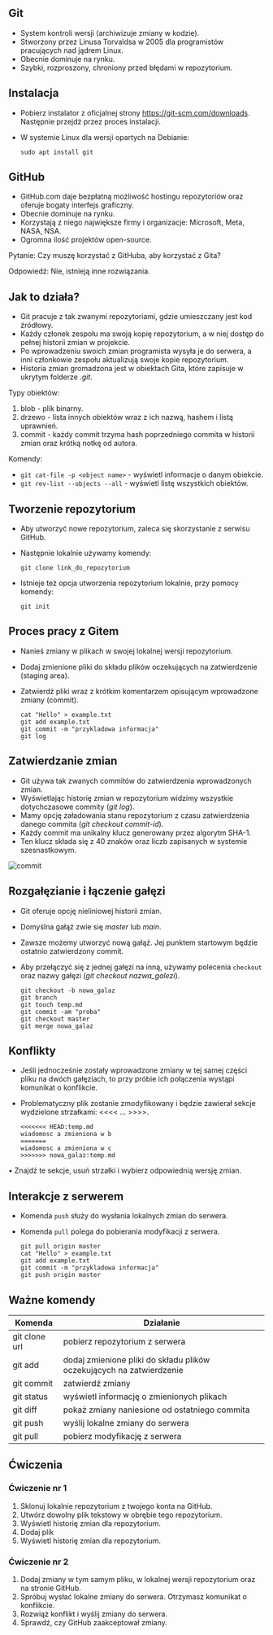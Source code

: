 ## Git

* System kontroli wersji (archiwizuje zmiany w kodzie).
* Stworzony przez Linusa Torvaldsa w 2005 dla programistów pracujących nad jądrem Linux.
* Obecnie dominuje na rynku.
* Szybki, rozproszony, chroniony przed błędami w repozytorium.

## Instalacja

* Pobierz instalator z oficjalnej strony https://git-scm.com/downloads. Następnie przejdź przez proces instalacji.
* W systemie Linux dla wersji opartych na Debianie:

      sudo apt install git

## GitHub

* GitHub.com daje bezpłatną możliwość hostingu repozytoriów oraz oferuje bogaty interfejs graficzny.
* Obecnie dominuje na rynku.
* Korzystają z niego największe firmy i organizacje: Microsoft, Meta, NASA, NSA.
* Ogromna ilość projektów open-source.

Pytanie: Czy muszę korzystać z GitHuba, aby korzystać z Gita?

Odpowiedź: Nie, istnieją inne rozwiązania.

## Jak to działa?

* Git pracuje z tak zwanymi repozytoriami, gdzie umieszczany jest kod źródłowy. 
* Każdy członek zespołu ma swoją kopię repozytorium, a w niej dostęp do pełnej historii zmian w projekcie.
* Po wprowadzeniu swoich zmian programista wysyła je do serwera, a inni członkowie zespołu aktualizują swoje kopie repozytorium.
* Historia zmian gromadzona jest w obiektach Gita, które zapisuje w ukrytym folderze *.git*.

Typy obiektów: 

1) blob - plik binarny.
2) drzewo - lista innych obiektów wraz z ich nazwą, hashem i listą uprawnień.
3) commit - każdy commit trzyma hash poprzedniego commita w historii zmian oraz krótką notkę od autora.

Komendy:

* `git cat-file -p <object name>` - wyświetl informacje o danym obiekcie.
* `git rev-list --objects --all` - wyświetl listę wszystkich obiektów.

## Tworzenie repozytorium

* Aby utworzyć nowe repozytorium, zaleca się skorzystanie z serwisu GitHub.

* Następnie lokalnie używamy komendy:

      git clone link_do_repozytorium

* Istnieje też opcja utworzenia repozytorium lokalnie, przy pomocy komendy:

      git init
    
## Proces pracy z Gitem

* Nanieś zmiany w plikach w swojej lokalnej wersji repozytorium.
* Dodaj zmienione pliki do składu plików oczekujących na zatwierdzenie (staging area).
* Zatwierdź pliki wraz z krótkim komentarzem opisującym wprowadzone zmiany (commit).

      cat "Hello" > example.txt
      git add example.txt
      git commit -m "przykladowa informacja"
      git log

## Zatwierdzanie zmian

* Git używa tak zwanych commitów do zatwierdzenia wprowadzonych zmian.
* Wyświetlając historię zmian w repozytorium widzimy wszystkie dotychczasowe commity (*git log*).
* Mamy opcję załadowania stanu repozytorium z czasu zatwierdzenia danego commita (*git checkout commit-id*).
* Każdy commit ma unikalny klucz generowany przez algorytm SHA-1.
* Ten klucz składa się z 40 znaków oraz liczb zapisanych w systemie szesnastkowym.

![commit](https://user-images.githubusercontent.com/37275728/189501913-7fa99b33-bbd9-4667-a3d3-70c9ad197f41.png)

## Rozgałęzianie i łączenie gałęzi

* Git oferuje opcję nieliniowej historii zmian.
* Domyślna gałąź zwie się *master* lub *main*.
* Zawsze możemy utworzyć nową gałąź. Jej punktem startowym będzie ostatnio zatwierdzony commit.
* Aby przełączyć się z jednej gałęzi na inną, używamy polecenia <code>checkout</code> oraz nazwy gałęzi (*git checkout nazwa_galezi*).

      git checkout -b nowa_galaz
      git branch
      git touch temp.md
      git commit -am "proba"
      git checkout master
      git merge nowa_galaz

## Konflikty

* Jeśli jednocześnie zostały wprowadzone zmiany w tej samej części pliku na dwóch gałęziach, to przy próbie ich połączenia wystąpi komunikat o konflikcie.
* Problematyczny plik zostanie zmodyfikowany i będzie zawierał sekcje wydzielone strzałkami: <<<< ... >>>>.

      <<<<<<< HEAD:temp.md
      wiadomosc a zmieniona w b
      =======
      wiadomosc a zmieniona w c
      >>>>>>> nowa_galaz:temp.md

• Znajdź te sekcje, usuń strzałki i wybierz odpowiednią wersję zmian.

## Interakcje z serwerem

* Komenda `push` służy do wysłania lokalnych zmian do serwera.
* Komenda `pull` polega do pobierania modyfikacji z serwera.

      git pull origin master
      cat "Hello" > example.txt
      git add example.txt
      git commit -m "przykladowa informacja"
      git push origin master

## Ważne komendy

| Komenda | Działanie |
| ------- | --------- |
| git clone url | pobierz repozytorium z serwera |
| git add  | dodaj zmienione pliki do składu plików oczekujących na zatwierdzenie |
| git commit | zatwierdź zmiany |
| git status | wyświetl informację o zmienionych plikach |
| git diff | pokaż zmiany naniesione od ostatniego commita |
| git push | wyślij lokalne zmiany do serwera |
| git pull | pobierz modyfikację z serwera |

## Ćwiczenia

### Ćwiczenie nr 1

1. Sklonuj lokalnie repozytorium z twojego konta na GitHub. 
2. Utwórz dowolny plik tekstowy w obrębie tego repozytorium.
3. Wyświetl historię zmian dla repozytorium.
4. Dodaj plik 
5. Wyświetl historię zmian dla repozytorium.

### Ćwiczenie nr 2

1. Dodaj zmiany w tym samym pliku, w lokalnej wersji repozytorium oraz na stronie GitHub.
2. Spróbuj wysłać lokalne zmiany do serwera. Otrzymasz komunikat o konflikcie.
3. Rozwiąż konflikt i wyślij zmiany do serwera.
4. Sprawdź, czy GitHub zaakceptował zmiany.
